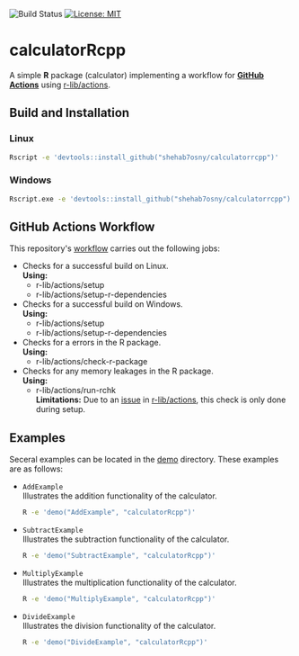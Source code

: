 ![Build Status](https://github.com/Shehab7osny/calculatorRcpp/actions/workflows/package-check.yml/badge.svg)
[![License: MIT](https://img.shields.io/badge/License-MIT-yellow.svg)](https://opensource.org/licenses/MIT)

# calculatorRcpp

A simple **R** package (calculator) implementing a workflow for [**GitHub Actions**](https://github.com/features/actions?utm_source=google&utm_medium=ppc&utm_campaign=2022q3-adv-WW-Google_Search-eg_brand&scid=7013o000002CdxYAAS&gclid=CjwKCAiAg6yRBhBNEiwAeVyL0DVNM00m8V53z9hOkLGKZcOMNosW_sXPmWODSzKHE9oTEhGZt1ltwxoCoy8QAvD_BwE) using [r-lib/actions](https://github.com/r-lib/actions).

## Build and Installation

### Linux
```sh
Rscript -e 'devtools::install_github("shehab7osny/calculatorrcpp")'
```

### Windows
```sh
Rscript.exe -e 'devtools::install_github("shehab7osny/calculatorrcpp")'
```


## GitHub Actions Workflow
This repository's [workflow](https://github.com/Shehab7osny/calculatorRcpp/blob/main/.github/workflows/package-check.yml) carries out the following jobs:
- Checks for a successful build on Linux. </br>
  **Using:**
    - r-lib/actions/setup
    - r-lib/actions/setup-r-dependencies
- Checks for a successful build on Windows. </br>
  **Using:**
    - r-lib/actions/setup
    - r-lib/actions/setup-r-dependencies
- Checks for a errors in the R package. </br>
  **Using:**
    - r-lib/actions/check-r-package
- Checks for any memory leakages in the R package. </br>
  **Using:**
    - r-lib/actions/run-rchk </br>
  **Limitations:** Due to an [issue](https://github.com/r-lib/actions/issues/494) in [r-lib/actions](https://github.com/r-lib/actions), this check is only done during setup.

## Examples
Seceral examples can be located in the [demo](https://github.com/Shehab7osny/calculatorRcpp/tree/main/demo) directory. These examples are as follows:
- `AddExample`</br>Illustrates the addition functionality of the calculator.
  ```sh
  R -e 'demo("AddExample", "calculatorRcpp")'
  ```
- `SubtractExample`</br>Illustrates the subtraction functionality of the calculator.
  ```sh
  R -e 'demo("SubtractExample", "calculatorRcpp")'
  ```
- `MultiplyExample`</br>Illustrates the multiplication functionality of the calculator.
  ```sh
  R -e 'demo("MultiplyExample", "calculatorRcpp")'
  ```
- `DivideExample`</br>Illustrates the division functionality of the calculator.
  ```sh
  R -e 'demo("DivideExample", "calculatorRcpp")'
  ```
